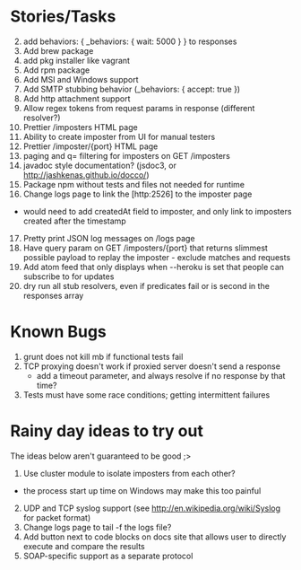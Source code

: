 Stories/Tasks
=============

2. add behaviors: { _behaviors: { wait: 5000 } } to responses
3. Add brew package
4. add pkg installer like vagrant
5. Add rpm package
6. Add MSI and Windows support
7. Add SMTP stubbing behavior (_behaviors: { accept: true })
8. Add http attachment support
9. Allow regex tokens from request params in response (different resolver?)
10. Prettier /imposters HTML page
11. Ability to create imposter from UI for manual testers
12. Prettier /imposter/{port} HTML page
13. paging and q= filtering for imposters on GET /imposters
14. javadoc style documentation? (jsdoc3, or http://jashkenas.github.io/docco/)
15. Package npm without tests and files not needed for runtime
16. Change logs page to link the [http:2526] to the imposter page
  - would need to add createdAt field to imposter, and only link to imposters created after the timestamp
17. Pretty print JSON log messages on /logs page
18. Have query param on GET /imposters/{port} that returns slimmest possible payload to replay the imposter
        - exclude matches and requests
19. Add atom feed that only displays when --heroku is set that people can subscribe to for updates
20. dry run all stub resolvers, even if predicates fail or is second in the responses array

Known Bugs
==========
1. grunt does not kill mb if functional tests fail
2. TCP proxying doesn't work if proxied server doesn't send a response
   - add a timeout parameter, and always resolve if no response by that time?
3. Tests must have some race conditions; getting intermittent failures

Rainy day ideas to try out
=================================
The ideas below aren't guaranteed to be good ;>

1. Use cluster module to isolate imposters from each other?
  - the process start up time on Windows may make this too painful
2. UDP and TCP syslog support (see http://en.wikipedia.org/wiki/Syslog for packet format)
3. Change logs page to tail -f the logs file?
4. Add button next to code blocks on docs site that allows user to directly execute and compare the results
5. SOAP-specific support as a separate protocol
